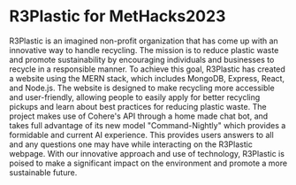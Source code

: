 # R3Plastic for MetHacks2023

R3Plastic is an imagined non-profit organization that has come up with an innovative way to handle recycling.
The mission is to reduce plastic waste and promote sustainability by encouraging individuals and businesses to recycle in a responsible manner.
To achieve this goal, R3Plastic has created a website using the MERN stack, which includes MongoDB, Express, React, and Node.js.
The website is designed to make recycling more accessible and user-friendly, allowing people to easily apply for better recycling pickups and learn about best practices for reducing plastic waste.
The project makes use of Cohere's API through a home made chat bot, and takes full advantage of its new model "Command-Nightly" which provides a formidable and current AI experience. This provides users answers to all and any questions one may have while interacting on the R3Plastic webpage.
With our innovative approach and use of technology, R3Plastic is poised to make a significant impact on the environment and promote a more sustainable future.
